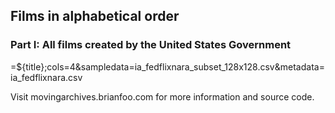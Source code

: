 ## Films in alphabetical order

### Part I: All films created by the United States Government
=${title};cols=4&sampledata=ia_fedflixnara_subset_128x128.csv&metadata=ia_fedflixnara.csv

Visit movingarchives.brianfoo.com for more information and source code.
